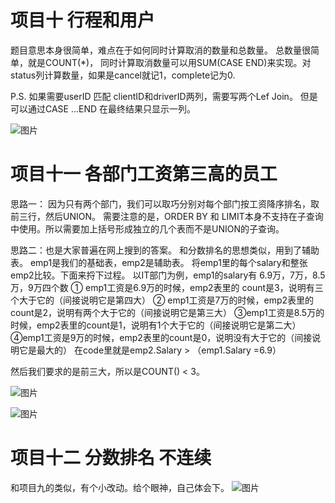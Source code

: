 # 项目十 行程和用户
题目意思本身很简单，难点在于如何同时计算取消的数量和总数量。
总数量很简单，就是COUNT(*)，
同时计算取消数量可以用SUM(CASE END)来实现。对status列计算数量，如果是cancel就记1，complete记为0.

P.S. 如果需要userID 匹配 clientID和driverID两列，需要写两个Lef Join。 但是可以通过CASE ...END 在最终结果只显示一列。

![图片](https://uploader.shimo.im/f/ejvbfyLPmqYW8tAu.png!thumbnail)


# 项目十一 各部门工资第三高的员工
思路一： 因为只有两个部门，我们可以取巧分别对每个部门按工资降序排名，取前三行，然后UNION。
需要注意的是，ORDER BY 和 LIMIT本身不支持在子查询中使用。所以需要加上括号形成独立的几个表而不是UNION的子查询。

思路二：也是大家普遍在网上搜到的答案。
和分数排名的思想类似，用到了辅助表。
emp1是我们的基础表，emp2是辅助表。
将emp1里的每个salary和整张emp2比较。下面来捋下过程。
以IT部门为例，emp1的salary有 6.9万，7万，8.5万，9万四个数
① emp1工资是6.9万的时候，emp2表里的 count是3，说明有三个大于它的（间接说明它是第四大）
② emp1工资是7万的时候，emp2表里的count是2，说明有两个大于它的（间接说明它是第三大）
③emp1工资是8.5万的时候，emp2表里的count是1，说明有1个大于它的（间接说明它是第二大）
④emp1工资是9万的时候，emp2表里的count是0，说明没有大于它的（间接说明它是最大的）
在code里就是emp2.Salary > （emp1.Salary =6.9）

然后我们要求的是前三大，所以是COUNT() < 3。


![图片](https://uploader.shimo.im/f/WVFPYsATu74kMHJH.png!thumbnail)

![图片](https://uploader.shimo.im/f/eRCMCptSqUEzh2xv.png!thumbnail)

# 项目十二 分数排名 不连续
和项目九的类似，有个小改动。给个眼神，自己体会下。
![图片](https://uploader.shimo.im/f/2NWabpyw6lk4wUoK.png!thumbnail)
